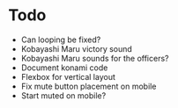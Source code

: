# Todo

- Can looping be fixed?
- Kobayashi Maru victory sound
- Kobayashi Maru sounds for the officers?
- Document konami code
- Flexbox for vertical layout
- Fix mute button placement on mobile
- Start muted on mobile?
